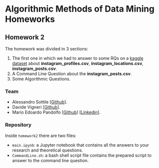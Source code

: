 # Algorithmic Methods of Data Mining Homeworks

## Homework 2

The homework was divided in 3 sections:

1. The first one in which we had to answer to some RQs on a [kaggle dataset](https://www.kaggle.com/datasets/shmalex/instagram-dataset) about **instagram_profiles.csv**, **instagram_locations.csv**, **instagram_posts.csv**.
2. A Command Line Question about the **instagram_posts.csv**.
3. Some Algorithmic Questions.

### Team

- Alessandro Sottile [[Github](https://github.com/Sottix99)].
- Davide Vigneri [[Github](https://github.com/VigneriDavide)].
- Mario Edoardo Pandolfo [[Github](https://github.com/JRhin)] [[Linkedin](www.linkedin.com/in/jrhin)].

### Repository

Inside `homework2` there are two files:

- `main.ipynb`:  a Jupyter notebook that contains all the answers to your research and theoretical questions.
- `CommandLine.sh`: a bash shell script file contains the prepared script to answer to the command line question.
